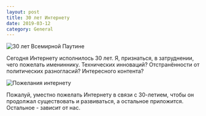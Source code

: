 ```yaml
---
layout: post
title: 30 лет Интернету
date: 2019-03-12
category: General
---
```


![30 лет Всемирной Паутине](https://pp.userapi.com/c854528/v854528882/149f/rXBI4yJSprw.jpg "30 лет Всемирной Паутине")

Сегодня Интернету исполнилось 30 лет. Я, признаться, в затруднении, чего пожелать имениннику. Технических инноваций? Отстранённости от политических разногласий? Интересного контента?

![Пожелания интернету](https://pp.userapi.com/c854528/v854528882/14bc/OkAcWb0HwGc.jpg "Пожелания интернету")

Пожалуй, уместно пожелать Интернету в связи с 30-летием, чтобы он продолжал существовать и развиваться, а остальное приложится. Остальное - зависит от нас.
